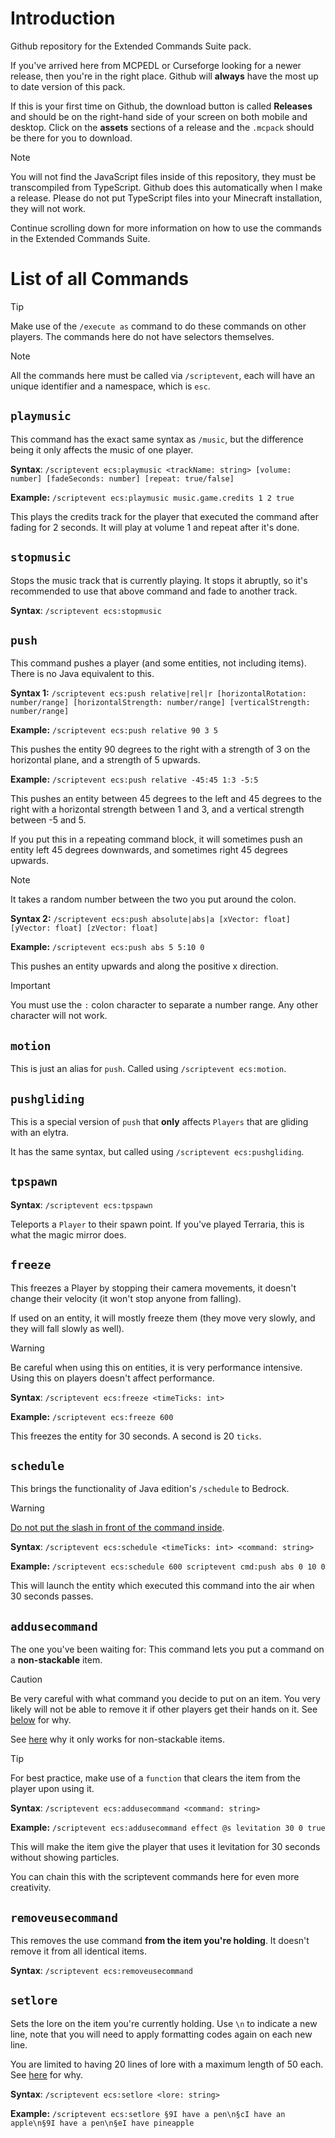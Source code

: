 # Introduction
Github repository for the Extended Commands Suite pack.

If you've arrived here from MCPEDL or Curseforge looking for a newer release, then you're in the right place. Github will **always** have the most up to date version of this pack.

If this is your first time on Github, the download button is called **Releases** and should be on the right-hand side of your screen on both mobile and desktop. Click on the **assets** sections of a release and the `.mcpack` should be there for you to download.

> [!NOTE]
> You will not find the JavaScript files inside of this repository, they must be transcompiled from TypeScript. Github does this automatically when I make a release. Please do not put TypeScript files into your Minecraft installation, they will not work.

Continue scrolling down for more information on how to use the commands in the Extended Commands Suite.


# List of all Commands

> [!TIP]
> Make use of the `/execute as` command to do these commands on other players. The commands here do not have selectors themselves.

> [!NOTE]
> All the commands here must be called via `/scriptevent`, each will have an unique identifier and a namespace, which is `esc`.


## `playmusic`
This command has the exact same syntax as `/music`, but the difference being it only affects the music of one player.

**Syntax**: `/scriptevent ecs:playmusic <trackName: string> [volume: number] [fadeSeconds: number] [repeat: true/false]`

**Example:** `/scriptevent ecs:playmusic music.game.credits 1 2 true`

This plays the credits track for the player that executed the command after fading for 2 seconds. It will play at volume 1 and repeat after it's done.

## `stopmusic`

Stops the music track that is currently playing. It stops it abruptly, so it's recommended to use that above command and fade to another track.

**Syntax**: `/scriptevent ecs:stopmusic`

## `push`

This command pushes a player (and some entities, not including items). There is no Java equivalent to this.

**Syntax 1:** `/scriptevent ecs:push relative|rel|r [horizontalRotation: number/range] [horizontalStrength: number/range] [verticalStrength: number/range]`

**Example:** `/scriptevent ecs:push relative 90 3 5`

This pushes the entity 90 degrees to the right with a strength of 3 on the horizontal plane, and a strength of 5 upwards.

**Example:** `/scriptevent ecs:push relative -45:45 1:3 -5:5`

This pushes an entity between 45 degrees to the left and 45 degrees to the right with a horizontal strength between 1 and 3, and a vertical strength between -5 and 5.

If you put this in a repeating command block, it will sometimes push an entity left 45 degrees downwards, and sometimes right 45 degrees upwards. 

> [!NOTE]
> It takes a random number between the two you put around the colon.

**Syntax 2:** `/scriptevent ecs:push absolute|abs|a [xVector: float] [yVector: float] [zVector: float]`

**Example:** `/scriptevent ecs:push abs 5 5:10 0`

This pushes an entity upwards and along the positive x direction.

> [!IMPORTANT]
> You must use the `:` colon character to separate a number range. Any other character will not work.

## `motion`

This is just an alias for `push`. Called using `/scriptevent ecs:motion`.

## `pushgliding`

This is a special version of `push` that **only** affects `Players` that are gliding with an elytra.

It has the same syntax, but called using `/scriptevent ecs:pushgliding`.

## `tpspawn`

**Syntax**: `/scriptevent ecs:tpspawn`

Teleports a `Player` to their spawn point. If you've played Terraria, this is what the magic mirror does.

## `freeze`

This freezes a Player by stopping their camera movements, it doesn't change their velocity (it won't stop anyone from falling).

If used on an entity, it will mostly freeze them (they move very slowly, and they will fall slowly as well). 

> [!WARNING]
> Be careful when using this on entities, it is very performance intensive. Using this on players doesn't affect performance. 

**Syntax**: `/scriptevent ecs:freeze <timeTicks: int>`

**Example:** `/scriptevent ecs:freeze 600`

This freezes the entity for 30 seconds. A second is 20 `ticks`.

## `schedule`

This brings the functionality of Java edition's `/schedule` to Bedrock.

> [!WARNING]
> [Do not put the slash in front of the command inside](https://learn.microsoft.com/en-us/minecraft/creator/scriptapi/minecraft/server/entity?view=minecraft-bedrock-stable#runcommand).

**Syntax**: `/scriptevent ecs:schedule <timeTicks: int> <command: string>`

**Example:** `/scriptevent ecs:schedule 600 scriptevent cmd:push abs 0 10 0`

This will launch the entity which executed this command into the air when 30 seconds passes.

## `addusecommand`

The one you've been waiting for: This command lets you put a command on a **non-stackable** item.

> [!CAUTION]
> Be very careful with what command you decide to put on an item. You very likely will not be able to remove it if other players get their hands on it. See [below](https://github.com/Aevarkan/MCBE-extended-commands-suite?tab=readme-ov-file#removeusecommand) for why.

See [here](https://learn.microsoft.com/en-us/minecraft/creator/scriptapi/minecraft/server/itemstack?view=minecraft-bedrock-stable#setdynamicproperty) why it only works for non-stackable items.

> [!TIP]
For best practice, make use of a `function` that clears the item from the player upon using it.

**Syntax**: `/scriptevent ecs:addusecommand <command: string>`

**Example:** `/scriptevent ecs:addusecommand effect @s levitation 30 0 true`

This will make the item give the player that uses it levitation for 30 seconds without showing particles.

You can chain this with the scriptevent commands here for even more creativity.

## `removeusecommand`

This removes the use command **from the item you're holding**. It doesn't remove it from all identical items. 

**Syntax**: `/scriptevent ecs:removeusecommand`

## `setlore`

Sets the lore on the item you're currently holding. Use `\n` to indicate a new line, note that you will need to apply formatting codes again on each new line.

You are limited to having 20 lines of lore with a maximum length of 50 each. See [here](https://learn.microsoft.com/en-us/minecraft/creator/scriptapi/minecraft/server/itemstack?view=minecraft-bedrock-stable#setlore) for why.

**Syntax**: `/scriptevent ecs:setlore <lore: string>`

**Example:** `/scriptevent ecs:setlore §9I have a pen\n§cI have an apple\n§9I have a pen\n§eI have pineapple`

